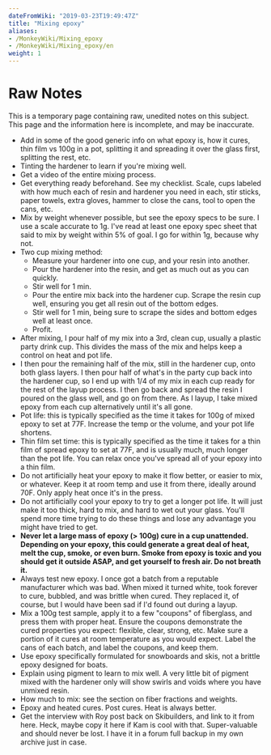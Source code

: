 ```yaml
---
dateFromWiki: "2019-03-23T19:49:47Z"
title: "Mixing epoxy"
aliases:
- /MonkeyWiki/Mixing_epoxy
- /MonkeyWiki/Mixing_epoxy/en
weight: 1
---
```

# Raw Notes
This is a temporary page containing raw, unedited notes on this subject. This page and the information here is incomplete, and may be inaccurate. 

- Add in some of the good generic info on what epoxy is, how it cures, thin film vs 100g in a pot, splitting it and spreading it over the glass first, splitting the rest, etc.
- Tinting the hardener to learn if you're mixing well. 
- Get a video of the entire mixing process.
- Get everything ready beforehand. See my checklist. Scale, cups labeled with how much each of resin and hardener you need in each, stir sticks, paper towels, extra gloves, hammer to close the cans, tool to open the cans, etc.
- Mix by weight whenever possible, but see the epoxy specs to be sure. I use a scale accurate to 1g. I've read at least one epoxy spec sheet that said to mix by weight within 5% of goal. I go for within 1g, because why not.
- Two cup mixing method:
  - Measure your hardener into one cup, and your resin into another. 
  - Pour the hardener into the resin, and get as much out as you can quickly. 
  - Stir well for 1 min.
  - Pour the entire mix back into the hardener cup. Scrape the resin cup well, ensuring you get all resin out of the bottom edges.
  - Stir well for 1 min, being sure to scrape the sides and bottom edges well at least once.
  - Profit.
- After mixing, I pour half of my mix into a 3rd, clean cup, usually a plastic party drink cup. This divides the mass of the mix and helps keep a control on heat and pot life.
- I then pour the remaining half of the mix, still in the hardener cup, onto both glass layers. I then pour half of what's in the party cup back into the hardener cup, so I end up with 1/4 of my mix in each cup ready for the rest of the layup process. I then go back and spread the resin I poured on the glass well, and go on from there. As I layup, I take mixed epoxy from each cup alternatively until it's all gone.
- Pot life: this is typically specified as the time it takes for 100g of mixed epoxy to set at 77F. Increase the temp or the volume, and your pot life shortens. 
- Thin film set time: this is typically specified as the time it takes for a thin film of spread epoxy to set at 77F, and is usually much, much longer than the pot life. You can relax once you've spread all of your epoxy into a thin film.
- Do not artificially heat your epoxy to make it flow better, or easier to mix, or whatever. Keep it at room temp and use it from there, ideally around 70F. Only apply heat once it's in the press.
- Do not artificially cool your epoxy to try to get a longer pot life. It will just make it too thick, hard to mix, and hard to wet out your glass. You'll spend more time trying to do these things and lose any advantage you might have tried to get.
- **Never let a large mass of epoxy (> 100g) cure in a cup unattended. Depending on your epoxy, this could generate a great deal of heat, melt the cup, smoke, or even burn. Smoke from epoxy is toxic and you should get it outside ASAP, and get yourself to fresh air. Do not breath it.**
- Always test new epoxy. I once got a batch from a reputable manufacturer which was bad. When mixed it turned white, took forever to cure, bubbled, and was brittle when cured. They replaced it, of course, but I would have been sad if I'd found out during a layup.
- Mix a 100g test sample, apply it to a few "coupons" of fiberglass, and press them with proper heat. Ensure the coupons demonstrate the cured properties you expect: flexible, clear, strong, etc. Make sure a portion of it cures at room temperature as you would expect. Label the cans of each batch, and label the coupons, and keep them.
- Use epoxy specifically formulated for snowboards and skis, not a brittle epoxy designed for boats.
- Explain using pigment to learn to mix well. A very little bit of pigment mixed with the hardener only will show swirls and voids where you have unmixed resin.
- How much to mix: see the section on fiber fractions and weights. 
- Epoxy and heated cures. Post cures. Heat is always better.
- Get the interview with Roy post back on Skibuilders, and link to it from here. Heck, maybe copy it here if Kam is cool with that. Super-valuable and should never be lost. I have it in a forum full backup in my own archive just in case.





